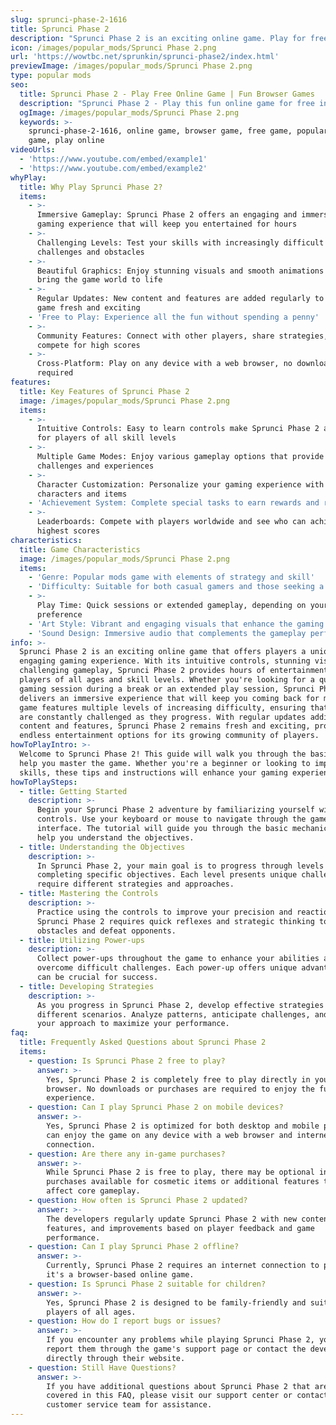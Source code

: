 ```yaml
---
slug: sprunci-phase-2-1616
title: Sprunci Phase 2
description: "Sprunci Phase 2 is an exciting online game. Play for free directly in your browser!"
icon: /images/popular_mods/Sprunci Phase 2.png
url: 'https://wowtbc.net/sprunkin/sprunci-phase2/index.html'
previewImage: /images/popular_mods/Sprunci Phase 2.png
type: popular mods
seo:
  title: Sprunci Phase 2 - Play Free Online Game | Fun Browser Games
  description: "Sprunci Phase 2 - Play this fun online game for free in your browser. No download required!"
  ogImage: /images/popular_mods/Sprunci Phase 2.png
  keywords: >-
    sprunci-phase-2-1616, online game, browser game, free game, popular mods
    game, play online
videoUrls:
  - 'https://www.youtube.com/embed/example1'
  - 'https://www.youtube.com/embed/example2'
whyPlay:
  title: Why Play Sprunci Phase 2?
  items:
    - >-
      Immersive Gameplay: Sprunci Phase 2 offers an engaging and immersive
      gaming experience that will keep you entertained for hours
    - >-
      Challenging Levels: Test your skills with increasingly difficult
      challenges and obstacles
    - >-
      Beautiful Graphics: Enjoy stunning visuals and smooth animations that
      bring the game world to life
    - >-
      Regular Updates: New content and features are added regularly to keep the
      game fresh and exciting
    - 'Free to Play: Experience all the fun without spending a penny'
    - >-
      Community Features: Connect with other players, share strategies, and
      compete for high scores
    - >-
      Cross-Platform: Play on any device with a web browser, no downloads
      required
features:
  title: Key Features of Sprunci Phase 2
  image: /images/popular_mods/Sprunci Phase 2.png
  items:
    - >-
      Intuitive Controls: Easy to learn controls make Sprunci Phase 2 accessible
      for players of all skill levels
    - >-
      Multiple Game Modes: Enjoy various gameplay options that provide different
      challenges and experiences
    - >-
      Character Customization: Personalize your gaming experience with unique
      characters and items
    - 'Achievement System: Complete special tasks to earn rewards and recognition'
    - >-
      Leaderboards: Compete with players worldwide and see who can achieve the
      highest scores
characteristics:
  title: Game Characteristics
  image: /images/popular_mods/Sprunci Phase 2.png
  items:
    - 'Genre: Popular mods game with elements of strategy and skill'
    - 'Difficulty: Suitable for both casual gamers and those seeking a challenge'
    - >-
      Play Time: Quick sessions or extended gameplay, depending on your
      preference
    - 'Art Style: Vibrant and engaging visuals that enhance the gaming experience'
    - 'Sound Design: Immersive audio that complements the gameplay perfectly'
info: >-
  Sprunci Phase 2 is an exciting online game that offers players a unique and
  engaging gaming experience. With its intuitive controls, stunning visuals, and
  challenging gameplay, Sprunci Phase 2 provides hours of entertainment for
  players of all ages and skill levels. Whether you're looking for a quick
  gaming session during a break or an extended play session, Sprunci Phase 2
  delivers an immersive experience that will keep you coming back for more. The
  game features multiple levels of increasing difficulty, ensuring that players
  are constantly challenged as they progress. With regular updates adding new
  content and features, Sprunci Phase 2 remains fresh and exciting, providing
  endless entertainment options for its growing community of players.
howToPlayIntro: >-
  Welcome to Sprunci Phase 2! This guide will walk you through the basics and
  help you master the game. Whether you're a beginner or looking to improve your
  skills, these tips and instructions will enhance your gaming experience.
howToPlaySteps:
  - title: Getting Started
    description: >-
      Begin your Sprunci Phase 2 adventure by familiarizing yourself with the
      controls. Use your keyboard or mouse to navigate through the game
      interface. The tutorial will guide you through the basic mechanics and
      help you understand the objectives.
  - title: Understanding the Objectives
    description: >-
      In Sprunci Phase 2, your main goal is to progress through levels by
      completing specific objectives. Each level presents unique challenges that
      require different strategies and approaches.
  - title: Mastering the Controls
    description: >-
      Practice using the controls to improve your precision and reaction time.
      Sprunci Phase 2 requires quick reflexes and strategic thinking to overcome
      obstacles and defeat opponents.
  - title: Utilizing Power-ups
    description: >-
      Collect power-ups throughout the game to enhance your abilities and
      overcome difficult challenges. Each power-up offers unique advantages that
      can be crucial for success.
  - title: Developing Strategies
    description: >-
      As you progress in Sprunci Phase 2, develop effective strategies for
      different scenarios. Analyze patterns, anticipate challenges, and adapt
      your approach to maximize your performance.
faq:
  title: Frequently Asked Questions about Sprunci Phase 2
  items:
    - question: Is Sprunci Phase 2 free to play?
      answer: >-
        Yes, Sprunci Phase 2 is completely free to play directly in your web
        browser. No downloads or purchases are required to enjoy the full game
        experience.
    - question: Can I play Sprunci Phase 2 on mobile devices?
      answer: >-
        Yes, Sprunci Phase 2 is optimized for both desktop and mobile play. You
        can enjoy the game on any device with a web browser and internet
        connection.
    - question: Are there any in-game purchases?
      answer: >-
        While Sprunci Phase 2 is free to play, there may be optional in-game
        purchases available for cosmetic items or additional features that don't
        affect core gameplay.
    - question: How often is Sprunci Phase 2 updated?
      answer: >-
        The developers regularly update Sprunci Phase 2 with new content,
        features, and improvements based on player feedback and game
        performance.
    - question: Can I play Sprunci Phase 2 offline?
      answer: >-
        Currently, Sprunci Phase 2 requires an internet connection to play as
        it's a browser-based online game.
    - question: Is Sprunci Phase 2 suitable for children?
      answer: >-
        Yes, Sprunci Phase 2 is designed to be family-friendly and suitable for
        players of all ages.
    - question: How do I report bugs or issues?
      answer: >-
        If you encounter any problems while playing Sprunci Phase 2, you can
        report them through the game's support page or contact the developers
        directly through their website.
    - question: Still Have Questions?
      answer: >-
        If you have additional questions about Sprunci Phase 2 that aren't
        covered in this FAQ, please visit our support center or contact our
        customer service team for assistance.
---
```


